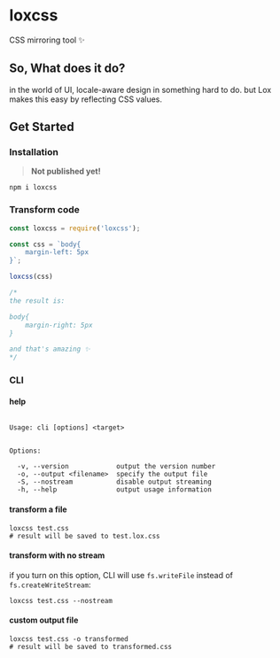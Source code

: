 # loxcss
CSS mirroring tool ✨
## So, What does it do?
in the world of UI, locale-aware design in something hard to do.
but Lox makes this easy by reflecting CSS values.
## Get Started
### Installation
> **Not published yet!**

```shell
npm i loxcss
```
### Transform code
```javascript
const loxcss = require('loxcss');

const css = `body{
    margin-left: 5px
}`;

loxcss(css)

/*
the result is:

body{
    margin-right: 5px
}

and that's amazing ✨
*/
```
### CLI
#### help
```shell

Usage: cli [options] <target>


Options:

  -v, --version            output the version number
  -o, --output <filename>  specify the output file
  -S, --nostream           disable output streaming
  -h, --help               output usage information
```
#### transform a file
```shell
loxcss test.css
# result will be saved to test.lox.css
```
#### transform with no stream
if you turn on this option, CLI will use `fs.writeFile` instead of `fs.createWriteStream`:
```shell
loxcss test.css --nostream
```
#### custom output file
```shell
loxcss test.css -o transformed
# result will be saved to transformed.css
```
